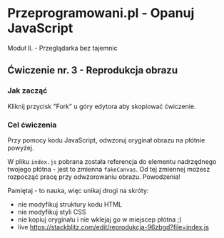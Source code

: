# Przeprogramowani.pl - Opanuj JavaScript

Moduł II. - Przeglądarka bez tajemnic

## Ćwiczenie nr. 3 - Reprodukcja obrazu

### Jak zacząć

Kliknij przycisk "Fork" u góry edytora aby skopiować ćwiczenie.

### Cel ćwiczenia

Przy pomocy kodu JavaScript, odwzoruj oryginał obrazu na płótnie powyżej.

W pliku `index.js` pobrana została referencja do elementu nadrzędnego twojego płótna - jest to zmienna `fakeCanvas`. Od tej zmiennej możesz rozpocząć pracę przy odwzorowaniu obrazu. Powodzenia!

Pamiętaj - to nauka, więc unikaj drogi na skróty:

* nie modyfikuj struktury kodu HTML
* nie modyfikuj styli CSS
* nie kopiuj oryginału i nie wklejaj go w miejscep płótna ;)
* live https://stackblitz.com/edit/reprodukcja-96zbgd?file=index.js
